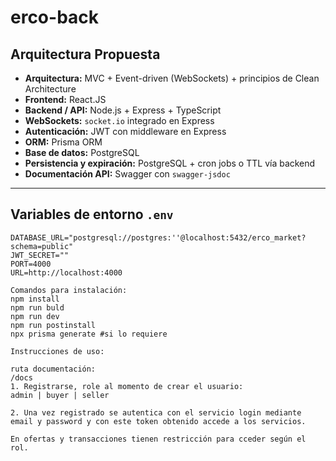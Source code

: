 # erco-back

## Arquitectura Propuesta

- **Arquitectura:** MVC + Event-driven (WebSockets) + principios de Clean Architecture  
- **Frontend:** React.JS  
- **Backend / API:** Node.js + Express + TypeScript  
- **WebSockets:** `socket.io` integrado en Express  
- **Autenticación:** JWT con middleware en Express  
- **ORM:** Prisma ORM  
- **Base de datos:** PostgreSQL  
- **Persistencia y expiración:** PostgreSQL + cron jobs o TTL vía backend  
- **Documentación API:** Swagger con `swagger-jsdoc`

---

## Variables de entorno `.env`

```env
DATABASE_URL="postgresql://postgres:''@localhost:5432/erco_market?schema=public"
JWT_SECRET=""
PORT=4000
URL=http://localhost:4000

Comandos para instalación:
npm install
npm run buld 
npm run dev
npm run postinstall
npx prisma generate #si lo requiere

Instrucciones de uso:

ruta documentación:
/docs
1. Registrarse, role al momento de crear el usuario:
admin | buyer | seller

2. Una vez registrado se autentica con el servicio login mediante email y password y con este token obtenido accede a los servicios.

En ofertas y transacciones tienen restricción para cceder según el rol.

